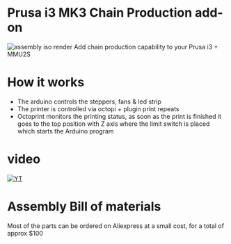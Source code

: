 # Prusa i3 MK3 Chain Production add-on
![assembly iso render](img/assembly-iso-render.png "[assembly iso render")
Add chain production capability to your Prusa i3 + MMU2S

# How it works
- The arduino controls the steppers, fans & led strip
- The printer is controlled via octopi + plugin print repeats
- Octoprint monitors the printing status, as soon as the print is finished it goes to the top position with Z axis where the limit switch is placed which starts the Arduino program 

# video
[![YT](https://i9.ytimg.com/vi/xLGPkpF4q4c/mqdefault.jpg?sqp=CNiGoasG-oaymwEmCMACELQB8quKqQMa8AEB-AH-HYAC8BCKAgwIABABGE8gQih_MA8=&rs=AOn4CLAXYWqfWusRhftvQ_A1ILslMePyLQ)](https://www.youtube.com/watch?v=xLGPkpF4q4c&t=22s&ab_channel=MarkRose)

# Assembly Bill of materials
Most of the parts can be ordered on Aliexpress at a small cost, for a total of approx $100
